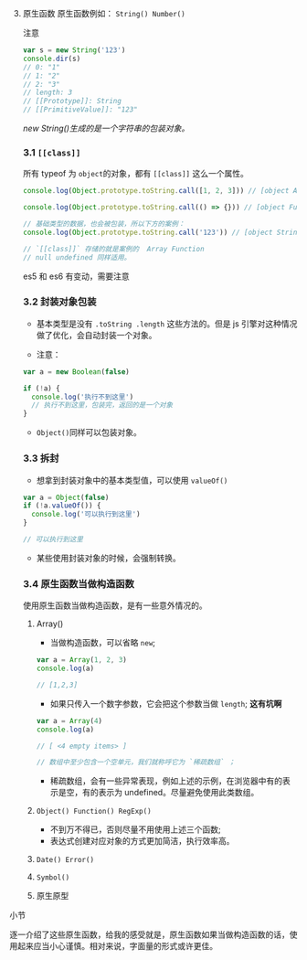 3. 原生函数
   原生函数例如： `String() Number()`

   注意

   ```js
   var s = new String('123')
   console.dir(s)
   // 0: "1"
   // 1: "2"
   // 2: "3"
   // length: 3
   // [[Prototype]]: String
   // [[PrimitiveValue]]: "123"
   ```

   _new String()生成的是一个字符串的包装对象。_

   ### 3.1 `[[class]]`

   所有 typeof 为 `object`的对象，都有 `[[class]]` 这么一个属性。

   ```js
   console.log(Object.prototype.toString.call([1, 2, 3])) // [object Array]

   console.log(Object.prototype.toString.call(() => {})) // [object Function]

   // 基础类型的数据，也会被包装，所以下方的案例：
   console.log(Object.prototype.toString.call('123')) // [object String]

   // `[[class]]` 存储的就是案例的  Array Function
   // null undefined 同样适用。
   ```

   es5 和 es6 有变动，需要注意

   ### 3.2 封装对象包装

   - 基本类型是没有 `.toString .length` 这些方法的。但是 js 引擎对这种情况做了优化，会自动封装一个对象。

   - 注意：

   ```js
   var a = new Boolean(false)

   if (!a) {
     console.log('执行不到这里')
     // 执行不到这里，包装完，返回的是一个对象
   }
   ```

   - `Object()`同样可以包装对象。

   ### 3.3 拆封

   - 想拿到封装对象中的基本类型值，可以使用 `valueOf()`

   ```js
   var a = Object(false)
   if (!a.valueOf()) {
     console.log('可以执行到这里')
   }

   // 可以执行到这里
   ```

   - 某些使用封装对象的时候，会强制转换。

   ### 3.4 原生函数当做构造函数

   使用原生函数当做构造函数，是有一些意外情况的。

   1. Array()

      - 当做构造函数，可以省略 `new`;

      ```js
      var a = Array(1, 2, 3)
      console.log(a)

      // [1,2,3]
      ```

      - 如果只传入一个数字参数，它会把这个参数当做 `length`; **这有坑啊**

      ```js
      var a = Array(4)
      console.log(a)

      // [ <4 empty items> ]

      // 数组中至少包含一个空单元，我们就称呼它为 `稀疏数组` ；
      ```

      - 稀疏数组，会有一些异常表现，例如上述的示例，在浏览器中有的表示是空，有的表示为 undefined。尽量避免使用此类数组。

   2. `Object() Function() RegExp()`
      - 不到万不得已，否则尽量不用使用上述三个函数;
      - 表达式创建对应对象的方式更加简洁，执行效率高。
   3. `Date() Error()`
   4. `Symbol()`
   5. 原生原型

小节

逐一介绍了这些原生函数，给我的感受就是，原生函数如果当做构造函数的话，使用起来应当小心谨慎。相对来说，字面量的形式或许更佳。
